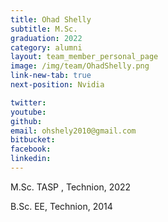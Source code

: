```yaml
---
title: Ohad Shelly
subtitle: M.Sc. 
graduation: 2022
category: alumni
layout: team_member_personal_page
image: /img/team/OhadShelly.png
link-new-tab: true
next-position: Nvidia

twitter: 
youtube: 
github: 
email: ohshely2010@gmail.com
bitbucket: 
facebook: 
linkedin:
---
```


M.Sc. TASP , Technion, 2022

B.Sc. EE, Technion, 2014

<!-- {% bibliography --query @*[year=2023] --group_by none %}
{% bibliography -q @*[c ~= {{ V. Indelman }}] %}
{% bibliography --sort authors %} -->
